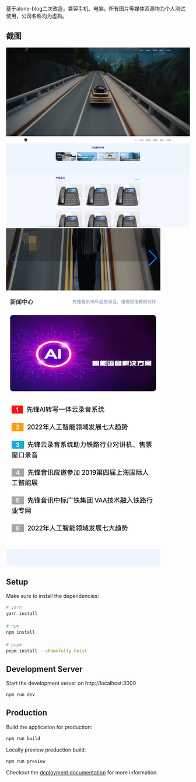 

基于alone-blog二次改造，兼容手机、电脑，所有图片等媒体资源均为个人测试使用，公司名称均为虚构。

## 截图
![alt text](image.png)
![alt text](image-2.png)
![alt text](image-1.png)

## Setup

Make sure to install the dependencies:

```bash
# yarn
yarn install

# npm
npm install

# pnpm
pnpm install --shamefully-hoist
```

## Development Server

Start the development server on http://localhost:3000

```bash
npm run dev
```

## Production

Build the application for production:

```bash
npm run build
```

Locally preview production build:

```bash
npm run preview
```

Checkout the [deployment documentation](https://v3.nuxtjs.org/guide/deploy/presets) for more information.
